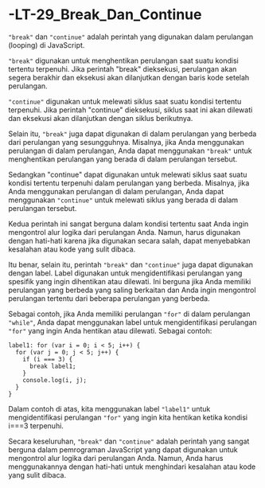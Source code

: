 # -LT-29_Break_Dan_Continue

`"break"` dan `"continue"` adalah perintah yang digunakan dalam perulangan (looping) di JavaScript.

`"break"` digunakan untuk menghentikan perulangan saat suatu kondisi tertentu terpenuhi. Jika perintah "break" dieksekusi, perulangan akan segera berakhir dan eksekusi akan dilanjutkan dengan baris kode setelah perulangan.

`"continue"` digunakan untuk melewati siklus saat suatu kondisi tertentu terpenuhi. Jika perintah "continue" dieksekusi, siklus saat ini akan dilewati dan eksekusi akan dilanjutkan dengan siklus berikutnya.

Selain itu, `"break"` juga dapat digunakan di dalam perulangan yang berbeda dari perulangan yang sesungguhnya. Misalnya, jika Anda menggunakan perulangan di dalam perulangan, Anda dapat menggunakan `"break"` untuk menghentikan perulangan yang berada di dalam perulangan tersebut.

Sedangkan "continue" dapat digunakan untuk melewati siklus saat suatu kondisi tertentu terpenuhi dalam perulangan yang berbeda. Misalnya, jika Anda menggunakan perulangan di dalam perulangan, Anda dapat menggunakan `"continue"` untuk melewati siklus yang berada di dalam perulangan tersebut.

Kedua perintah ini sangat berguna dalam kondisi tertentu saat Anda ingin mengontrol alur logika dari perulangan Anda. Namun, harus digunakan dengan hati-hati karena jika digunakan secara salah, dapat menyebabkan kesalahan atau kode yang sulit dibaca.

Itu benar, selain itu, perintah `"break"` dan `"continue"` juga dapat digunakan dengan label. Label digunakan untuk mengidentifikasi perulangan yang spesifik yang ingin dihentikan atau dilewati. Ini berguna jika Anda memiliki perulangan yang berbeda yang saling berkaitan dan Anda ingin mengontrol perulangan tertentu dari beberapa perulangan yang berbeda.

Sebagai contoh, jika Anda memiliki perulangan `"for"` di dalam perulangan `"while"`, Anda dapat menggunakan label untuk mengidentifikasi perulangan `"for"` yang ingin Anda hentikan atau dilewati. Sebagai contoh:

    label1: for (var i = 0; i < 5; i++) {
      for (var j = 0; j < 5; j++) {
        if (i === 3) {
          break label1;
        }
        console.log(i, j);
      }
    }

Dalam contoh di atas, kita menggunakan label `"label1"` untuk mengidentifikasi perulangan `"for"` yang ingin kita hentikan ketika kondisi i===3 terpenuhi.

Secara keseluruhan, `"break"` dan `"continue"` adalah perintah yang sangat berguna dalam pemrograman JavaScript yang dapat digunakan untuk mengontrol alur logika dari perulangan Anda. Namun, Anda harus menggunakannya dengan hati-hati untuk menghindari kesalahan atau kode yang sulit dibaca.
